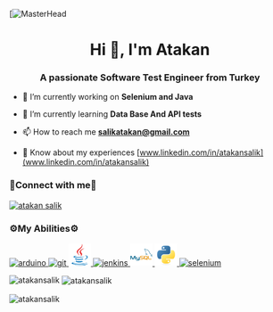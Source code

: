 [![MasterHead](https://media.licdn.com/dms/image/D4D16AQFIwCxZTV3-zA/profile-displaybackgroundimage-shrink_350_1400/0/1706724678574?e=1718841600&v=beta&t=9q5bbEgHX0mSh16EktReoclDLADVtNoyeVfTTMoqjKQ)
<h1 align="center">Hi 👋, I'm Atakan</h1>
<h3 align="center">A passionate Software Test Engineer from Turkey</h3>

- 🔭 I’m currently working on **Selenium and Java**

- 🌱 I’m currently learning **Data Base And API tests**

- 📫 How to reach me **salikatakan@gmail.com**

- 📄 Know about my experiences [www.linkedin.com/in/atakansalik](www.linkedin.com/in/atakansalik)

<h3 align="left">🔗Connect with me🔗</h3>
<p align="left">
<a href="https://linkedin.com/in/atakan salik" target="blank"><img align="center" src="https://raw.githubusercontent.com/rahuldkjain/github-profile-readme-generator/master/src/images/icons/Social/linked-in-alt.svg" alt="atakan salik" height="30" width="40" /></a>
</p>

<h3 align="left">⚙️My Abilities⚙️</h3>
<p align="left"> <a href="https://www.arduino.cc/" target="_blank" rel="noreferrer"> <img src="https://cdn.worldvectorlogo.com/logos/arduino-1.svg" alt="arduino" width="40" height="40"/> </a> <a href="https://git-scm.com/" target="_blank" rel="noreferrer"> <img src="https://www.vectorlogo.zone/logos/git-scm/git-scm-icon.svg" alt="git" width="40" height="40"/> </a> <a href="https://www.java.com" target="_blank" rel="noreferrer"> <img src="https://raw.githubusercontent.com/devicons/devicon/master/icons/java/java-original.svg" alt="java" width="40" height="40"/> </a> <a href="https://www.jenkins.io" target="_blank" rel="noreferrer"> <img src="https://www.vectorlogo.zone/logos/jenkins/jenkins-icon.svg" alt="jenkins" width="40" height="40"/> </a> <a href="https://www.mysql.com/" target="_blank" rel="noreferrer"> <img src="https://raw.githubusercontent.com/devicons/devicon/master/icons/mysql/mysql-original-wordmark.svg" alt="mysql" width="40" height="40"/> </a> <a href="https://www.python.org" target="_blank" rel="noreferrer"> <img src="https://raw.githubusercontent.com/devicons/devicon/master/icons/python/python-original.svg" alt="python" width="40" height="40"/> </a> <a href="https://www.selenium.dev" target="_blank" rel="noreferrer"> <img src="https://raw.githubusercontent.com/detain/svg-logos/780f25886640cef088af994181646db2f6b1a3f8/svg/selenium-logo.svg" alt="selenium" width="40" height="40"/> </a> </p>

<p><img align="left" src="https://github-readme-stats.vercel.app/api/top-langs?username=atakansalik&show_icons=true&locale=en&layout=compact" alt="atakansalik" /></p>

<p>&nbsp;<img align="center" src="https://github-readme-stats.vercel.app/api?username=atakansalik&show_icons=true&locale=en" alt="atakansalik" /></p>

<p><img align="center" src="https://github-readme-streak-stats.herokuapp.com/?user=atakansalik&" alt="atakansalik" /></p>
